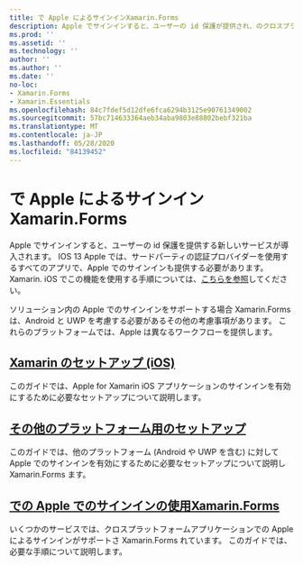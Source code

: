 ```yaml
---
title: で Apple によるサインインXamarin.Forms
description: Apple でサインインすると、ユーザーの id 保護が提供され、のクロスプラットフォームモバイルシナリオ用に実装でき Xamarin.Forms ます。
ms.prod: ''
ms.assetid: ''
ms.technology: ''
author: ''
ms.author: ''
ms.date: ''
no-loc:
- Xamarin.Forms
- Xamarin.Essentials
ms.openlocfilehash: 84c7fdef5d12dfe6fca6294b3125e90761349002
ms.sourcegitcommit: 57bc714633364aeb34aba9803e88802bebf321ba
ms.translationtype: MT
ms.contentlocale: ja-JP
ms.lasthandoff: 05/28/2020
ms.locfileid: "84139452"
---
```

# <a name="sign-in-with-apple-in-xamarinforms"></a>で Apple によるサインインXamarin.Forms

Apple でサインインすると、ユーザーの id 保護を提供する新しいサービスが導入されます。 IOS 13 Apple では、サードパーティの認証プロバイダーを使用するすべてのアプリで、Apple でのサインインも提供する必要があります。 Xamarin. iOS でこの機能を使用する手順については、[こちらを参照](~/ios/platform/ios13/sign-in.md)してください。

ソリューション内の Apple でのサインインをサポートする場合 Xamarin.Forms は、Android と UWP を考慮する必要があるその他の考慮事項があります。 これらのプラットフォームでは、Apple は異なるワークフローを提供します。

## <a name="setup-for-xamarinios"></a>[Xamarin のセットアップ (iOS)](~/ios/platform/ios13/sign-in.md)

このガイドでは、Apple for Xamarin iOS アプリケーションのサインインを有効にするために必要なセットアップについて説明します。

## <a name="setup-for-other-platforms"></a>[その他のプラットフォーム用のセットアップ](setup.md)

このガイドでは、他のプラットフォーム (Android や UWP を含む) に対して Apple でのサインインを有効にするために必要なセットアップについて説明し Xamarin.Forms ます。

## <a name="use-sign-in-with-apple-in-xamarinformsandroid-ios-sign-inmd"></a>[での Apple でのサインインの使用Xamarin.Forms](android-ios-sign-in.md)

いくつかのサービスでは、クロスプラットフォームアプリケーションでの Apple によるサインインがサポートさ Xamarin.Forms れています。 このガイドでは、必要な手順について説明します。
